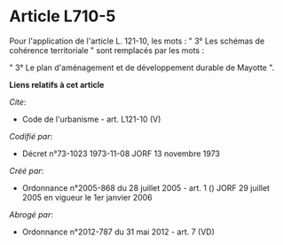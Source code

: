# Article L710-5

Pour l'application de l'article L. 121-10, les mots : " 3° Les schémas de cohérence territoriale " sont remplacés par les
mots : 

" 3° Le plan d'aménagement et de développement durable de Mayotte ".

**Liens relatifs à cet article**

_Cite_:

  - Code de l'urbanisme - art. L121-10 (V)

_Codifié par_:

  - Décret n°73-1023 1973-11-08 JORF 13 novembre 1973

_Créé par_:

  - Ordonnance n°2005-868 du 28 juillet 2005 - art. 1 () JORF 29 juillet 2005 en vigueur le 1er janvier 2006

_Abrogé par_:

  - Ordonnance n°2012-787 du 31 mai 2012 - art. 7 (VD)
